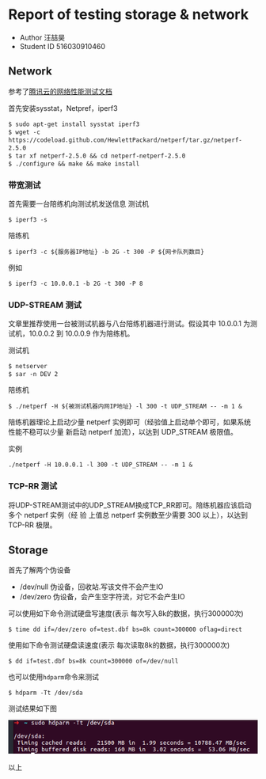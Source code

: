 # Report of testing storage & network
- Author 汪喆昊
- Student ID 516030910460

## Network
参考了[腾讯云的网络性能测试文档](https://cloud.tencent.com/document/product/213/11460)

首先安装sysstat，Netpref，iperf3
```shell
$ sudo apt-get install sysstat iperf3
$ wget -c https://codeload.github.com/HewlettPackard/netperf/tar.gz/netperf-2.5.0
$ tar xf netperf-2.5.0 && cd netperf-netperf-2.5.0
$ ./configure && make && make install
```
### 带宽测试
首先需要一台陪练机向测试机发送信息
测试机
```shell
$ iperf3 -s
```
陪练机
```shell
$ iperf3 -c ${服务器IP地址} -b 2G -t 300 -P ${网卡队列数目}
```
例如

    $ iperf3 -c 10.0.0.1 -b 2G -t 300 -P 8

### UDP-STREAM 测试
文章里推荐使用一台被测试机器与八台陪练机器进行测试。假设其中 10.0.0.1 为测试机，10.0.0.2 到 10.0.0.9 作为陪练机。

测试机
```shell
$ netserver
$ sar -n DEV 2
```
陪练机
```shell
$ ./netperf -H ${被测试机器内网IP地址} -l 300 -t UDP_STREAM -- -m 1 &
```
陪练机器理论上启动少量 netperf 实例即可（经验值上启动单个即可，如果系统性能不稳可以少量
新启动 netperf 加流），以达到 UDP_STREAM 极限值。

实例

    ./netperf -H 10.0.0.1 -l 300 -t UDP_STREAM -- -m 1 &

### TCP-RR 测试
将UDP-STREAM测试中的UDP_STREAM换成TCP_RR即可。陪练机器应该启动多个 netperf 实例（经
验
上值总 netperf 实例数至少需要 300 以上），以达到 TCP-RR 极限。

## Storage
首先了解两个伪设备
- /dev/null 伪设备，回收站.写该文件不会产生IO
- /dev/zero 伪设备，会产生空字符流，对它不会产生IO

可以使用如下命令测试硬盘写速度(表示 每次写入8k的数据，执行300000次)
```shell
$ time dd if=/dev/zero of=test.dbf bs=8k count=300000 oflag=direct
```
使用如下命令测试硬盘读速度(表示 每次读取8k的数据，执行300000次)
```shell
$ dd if=test.dbf bs=8k count=300000 of=/dev/null
```
也可以使用`hdparm`命令来测试
```shell
$ hdparm -Tt /dev/sda
```
测试结果如下图

![hdparm result](../image/kafka-00.png)

以上